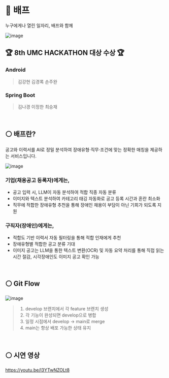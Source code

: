 # 💚 배프
누구에게나 열린 일자리, 배프와 함께

![image](https://github.com/user-attachments/assets/69be6c43-c307-4a0b-a46b-562453d94e3e)

## 🏆 8th UMC HACKATHON 대상 수상 🏆
### Android
> 김강현 김경록 손주완

### Spring Boot
> 김나경 이정한 최승재     

<br>

## ⚪️ 배프란?
공고와 이력서를 AI로 정밀 분석하여 장애유형·직무·조건에 맞는 정확한 매칭을 제공하는 서비스입니다.  

![image](https://github.com/user-attachments/assets/62d88b07-5c68-4200-a443-32e4af190774)


### 기업(채용공고 등록자)에게는,
- 공고 입력 시, LLM이 자동 분석하여 적합 직종 자동 분류
- 이미지와 텍스트 분석하여 카테고리 태깅 자동화로 공고 등록 시간과 혼란 최소화
- 직무에 적합한 장애유형 추천을 통해 장애인 채용이 부담이 아닌 기회가 되도록 지원

### 구직자(장애인)에게는,
- 적합도 기반 이력서 자동 필터링을 통해 적합 인재에게 추천
- 장애유형별 적합한 공고 분류 기대
- 이미지 공고는 LLM을 통한 텍스트 변환(OCR) 및 자동 요약 처리를 통해 직접 읽는 시간 절감, 시각장애인도 이미지 공고 확인 가능  

<br>

## ⚪️ Git Flow

![image](https://github.com/user-attachments/assets/b0e390be-6e1c-4bc0-85df-b1bba265716a)

> 1. develop 브랜치에서 각 feature 브랜치 생성
> 2. 각 기능이 완성되면 develop으로 병합
> 3. 일정 시점에서 develop → main로 merge
> 4. main는 항상 배포 가능한 상태 유지

<br>

## ⚪️ 시연 영상
https://youtu.be/l3YTwNZOLt8

